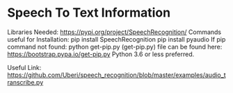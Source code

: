 
# Speech To Text Information
Libraries Needed: https://pypi.org/project/SpeechRecognition/
Commands useful for Installation:
       pip install SpeechRecognition
       pip install pyaudio
If pip command not found: 
       python get-pip.py
(get-pip.py) file can be found here: https://bootstrap.pypa.io/get-pip.py
Python 3.6 or less preferred.

Useful Link: https://github.com/Uberi/speech_recognition/blob/master/examples/audio_transcribe.py
